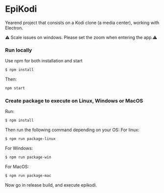 # EpiKodi

Yearend project that consists on a Kodi clone (a media center), working with Electron.

:warning: Scale issues on windows. Please set the zoom when entering the app.:warning:

### Run locally

 Use npm for both installation and start

```sh
$ npm install
```

Then:

```sh
npm start
```

### Create package to execute on Linux, Windows or MacOS

Run: 

```sh
$ npm install
```

Then run the following command depending on your OS:
For linux:
```sh
$ npm run package-linux
```

For Windows:
```sh
$ npm run package-win
```

For MacOS:
```sh
$ npm run package-mac
```

Now go in release build, and execute epikodi. 


